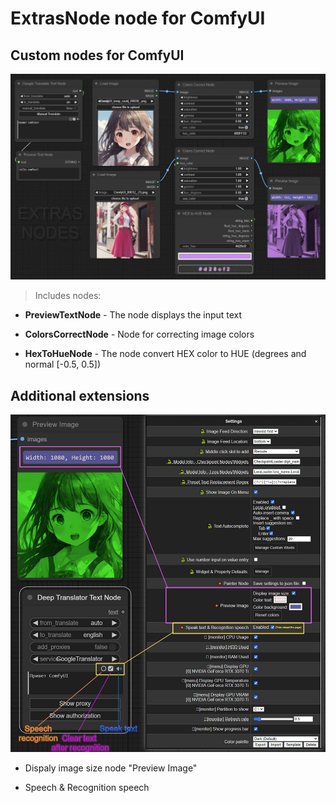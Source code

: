 # ExtrasNode node for ComfyUI

## Custom nodes for ComfyUI

![Screenshot ExtrasNode](https://github.com/AlekPet/ComfyUI_Custom_Nodes_AlekPet/raw/master/ExtrasNode/extras_node_image.jpg)

> Includes nodes:

- **PreviewTextNode** - The node displays the input text

- **ColorsCorrectNode** - Node for correcting image colors

- **HexToHueNode** - The node convert HEX color to HUE (degrees and normal [-0.5, 0.5])

## Additional extensions

![Screenshot ExtrasNode - Additional extensions](https://github.com/AlekPet/ComfyUI_Custom_Nodes_AlekPet/raw/master/ExtrasNode/extras_node_settings_image.jpg)

- Dispaly image size node "Preview Image"

- Speech & Recognition speech
